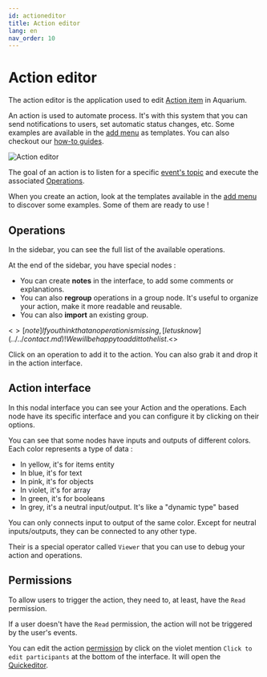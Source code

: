 ```yaml
---
id: actioneditor
title: Action editor
lang: en
nav_order: 10
---
```


# Action editor

The action editor is the application used to edit [Action item](../items/action.md) in Aquarium.

An action is used to automate process. It's with this system that you can send notifications to users, set automatic status changes, etc. Some examples are available in the [add menu](./addmenu.md#form-creation) as templates. You can also checkout our [how-to guides](../../how-to/index.md).

![Action editor](../../_medias/actioneditor.png)

The goal of an action is to listen for a specific [event's topic](./domain.md#events) and execute the associated [Operations](../items/operation.md).

When you create an action, look at the templates available in the [add menu](./addmenu.md#form-creation) to discover some examples. Some of them are ready to use !


## Operations

In the sidebar, you can see the full list of the available operations.

At the end of the sidebar, you have special nodes :

- You can create **notes** in the interface, to add some comments or explanations.
- You can also **regroup** operations in a group node. It's useful to organize your action, make it more readable and reusable.
- You can also **import** an existing group.

<$>[note]
If you think that an operation is missing, [let us know](../../contact.md) ! We will be happy to add it to the list.
<$>

Click on an operation to add it to the action. You can also grab it and drop it in the action interface.

## Action interface

In this nodal interface you can see your Action and the operations. Each node have its specific interface and you can configure it by clicking on their options.

You can see that some nodes have inputs and outputs of different colors. Each color represents a type of data :

- <span style="color: var(--yellow-50);">In yellow</span>, it's for items entity
- <span style="color: var(--blue-50);">In blue</span>, it's for text
- <span style="color: var(--pink-50);">In pink</span>, it's for objects
- <span style="color: var(--grape-50);">In violet</span>, it's for array
- <span style="color: var(--green-50);">In green</span>, it's for booleans
- <span style="color: var(--text-20);">In grey</span>, it's a neutral input/output. It's like a "dynamic type" based

You can only connects input to output of the same color. Except for neutral inputs/outputs, they can be connected to any other type.

Their is a special operator called `Viewer` that you can use to debug your action and operations.

## Permissions

To allow users to trigger the action, they need to, at least, have the `Read` permission.

If a user doesn't have the `Read` permission, the action will not be triggered by the user's events.

You can edit the action [permission](../items/index.md#permissions) by click on the violet mention `Click to edit participants` at the bottom of the interface. It will open the [Quickeditor](./quickeditor.md#participants).
